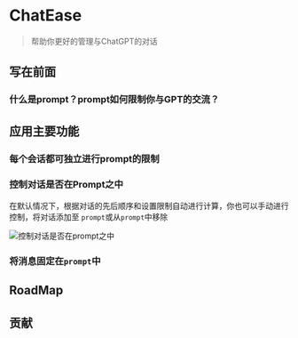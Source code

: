 
# ChatEase 

>帮助你更好的管理与ChatGPT的对话

## 写在前面

### 什么是prompt？prompt如何限制你与GPT的交流？

## 应用主要功能

### 每个会话都可独立进行prompt的限制

### 控制对话是否在Prompt之中

在默认情况下，根据对话的先后顺序和设置限制自动进行计算，你也可以手动进行控制，将对话添加至  `prompt`或从`prompt`中移除

![控制对话是否在prompt之中](./docs/gifs/toggleMessageInPrompt.gif)

### 将消息固定在`prompt`中

## RoadMap

## 贡献